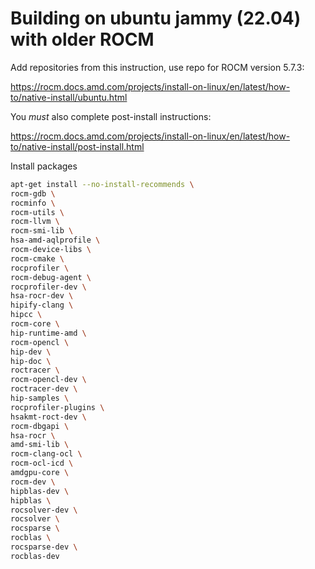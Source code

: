 # Building on ubuntu jammy (22.04) with older ROCM

Add repositories from this instruction, use repo for ROCM version 5.7.3:

<https://rocm.docs.amd.com/projects/install-on-linux/en/latest/how-to/native-install/ubuntu.html>

You *must* also complete post-install instructions:

<https://rocm.docs.amd.com/projects/install-on-linux/en/latest/how-to/native-install/post-install.html>

Install packages

```sh
apt-get install --no-install-recommends \
rocm-gdb \
rocminfo \
rocm-utils \
rocm-llvm \
rocm-smi-lib \
hsa-amd-aqlprofile \
rocm-device-libs \
rocm-cmake \
rocprofiler \
rocm-debug-agent \
rocprofiler-dev \
hsa-rocr-dev \
hipify-clang \
hipcc \
rocm-core \
hip-runtime-amd \
rocm-opencl \
hip-dev \
hip-doc \
roctracer \
rocm-opencl-dev \
roctracer-dev \
hip-samples \
rocprofiler-plugins \
hsakmt-roct-dev \
rocm-dbgapi \
hsa-rocr \
amd-smi-lib \
rocm-clang-ocl \
rocm-ocl-icd \
amdgpu-core \
rocm-dev \
hipblas-dev \
hipblas \
rocsolver-dev \
rocsolver \
rocsparse \
rocblas \
rocsparse-dev \
rocblas-dev
```
